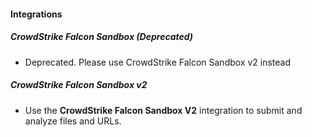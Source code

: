 
#### Integrations
##### CrowdStrike Falcon Sandbox (Deprecated)
- Deprecated. Please use CrowdStrike Falcon Sandbox v2 instead
##### CrowdStrike Falcon Sandbox v2
- Use the **CrowdStrike Falcon Sandbox V2** integration to submit and analyze files and URLs.
